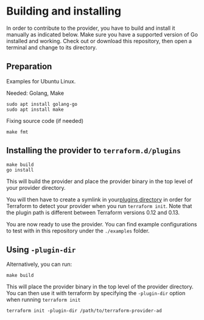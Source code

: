# Building and installing

In order to contribute to the provider, you have to build and install it manually as indicated below. Make sure you have a supported version of Go installed and working. Check out or download this repository, then open a terminal and change to its directory.

## Preparation

Examples for Ubuntu Linux.

Needed: Golang, Make

```shell
sudo apt install golang-go
sudo apt install make
```

Fixing source code (if needed)

```shell
make fmt
```

## Installing the provider to `terraform.d/plugins`

```shell
make build
go install
```

This will build the provider and place the provider binary in the top level of your provider directory.

You will then have to create a symlink in your[plugins directory](https://www.terraform.io/docs/extend/how-terraform-works.html#plugin-locations) in order for Terraform to detect your provider when you run `terraform init`. Note that the plugin path is different between Terraform versions 0.12 and 0.13.

You are now ready to use the provider. You can find example configurations to test with in this repository under the `./examples` folder.

## Using `-plugin-dir`

Alternatively, you can run:

```shell
make build
```

This will place the provider binary in the top level of the provider directory. You can then use it with terraform by specifying the `-plugin-dir` option when running `terraform init`

```shell
terraform init -plugin-dir /path/to/terraform-provider-ad
```
